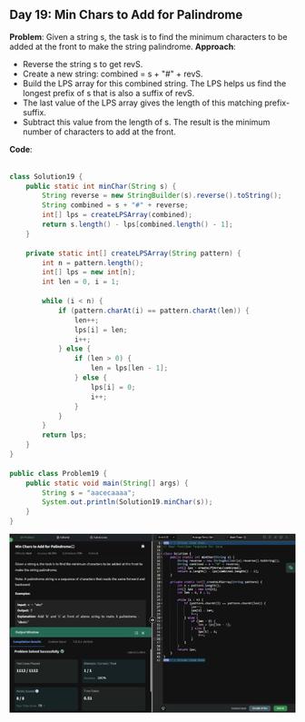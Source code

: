 ## Day 19: Min Chars to Add for Palindrome

**Problem**: Given a string s, the task is to find the minimum characters to be added at the front to make the string palindrome.
**Approach**:
- Reverse the string s to get revS.
- Create a new string: combined = s + "#" + revS.
- Build the LPS array for this combined string. The LPS helps us find the longest prefix of s that is also a suffix of revS.
- The last value of the LPS array gives the length of this matching prefix-suffix.
- Subtract this value from the length of s. The result is the minimum number of characters to add at the front.

**Code**:
```java

class Solution19 {
    public static int minChar(String s) {
        String reverse = new StringBuilder(s).reverse().toString();
        String combined = s + "#" + reverse;
        int[] lps = createLPSArray(combined);
        return s.length() - lps[combined.length() - 1];
    }

    private static int[] createLPSArray(String pattern) {
        int n = pattern.length();
        int[] lps = new int[n];
        int len = 0, i = 1;

        while (i < n) {
            if (pattern.charAt(i) == pattern.charAt(len)) {
                len++;
                lps[i] = len;
                i++;
            } else {
                if (len > 0) {
                    len = lps[len - 1];
                } else {
                    lps[i] = 0;
                    i++;
                }
            }
        }
        return lps;
    }
}

public class Problem19 {
    public static void main(String[] args) {
        String s = "aacecaaaa";
        System.out.println(Solution19.minChar(s));
    }
}

```
![Day 19 Output](./Day19-Screenshot.png)

